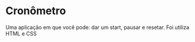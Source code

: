 #  Cronômetro
Uma aplicação em que você pode: dar um start, pausar e resetar.
Foi utiliza  HTML e CSS 
